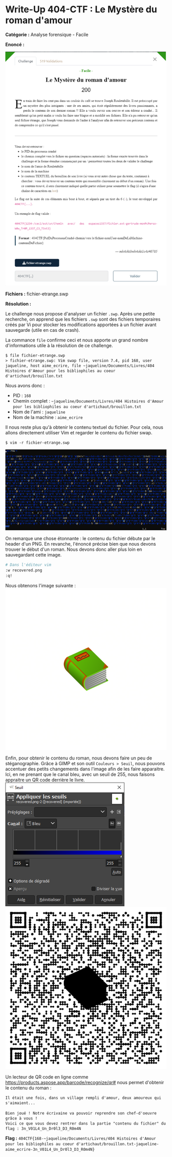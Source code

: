 # Write-Up 404-CTF : Le Mystère du roman d'amour

__Catégorie :__ Analyse forensique - Facile

**Enoncé :**

![Enoncé du challenge](images/enonce.png)

**Fichiers :** fichier-etrange.swp

**Résolution :**

Le challenge nous propose d'analyser un fichier `.swp`. Après une petite recherche, on apprend que les fichiers `.swp` sont des fichiers temporaires créés par Vi pour stocker les modifications apportées à un fichier avant sauvegarde (utile en cas de crash).

La commance `file` confirme ceci et nous apporte un grand nombre d'informations utile à la résolution de ce challenge.

```
$ file fichier-etrange.swp
> fichier-etrange.swp: Vim swap file, version 7.4, pid 168, user jaqueline, host aime_ecrire, file ~jaqueline/Documents/Livres/404 Histoires d'Amour pour les bibliophiles au coeur d'artichaut/brouillon.txt
```

Nous avons donc :
- PID : `168`
- Chemin complet : `~jaqueline/Documents/Livres/404 Histoires d'Amour pour les bibliophiles au coeur d'artichaut/brouillon.txt`
- Nom de l'ami : `jaqueline`
- Nom de la machine : `aime_ecrire`

Il nous reste plus qu'à obtenir le contenu textuel du fichier. Pour cela, nous allons directement utiliser Vim et regarder le contenu du fichier swap.

```
$ vim -r fichier-etrange.swp
```
![Contenu du fichier dans Vim](images/vim.png)

On remarque une chose étonnante : le contenu du fichier débute par le header d'un PNG. En revanche, l'énoncé précise bien que nous devons trouver le début d'un roman. Nous devons donc aller plus loin en sauvegardant cette image.
```bash
# Dans l'éditeur vim
:w recovered.png
:q!
```

Nous obtenons l'image suivante :
![Image contenu dans le fichier](images/recovered.png)

Enfin, pour obtenir le contenu du roman, nous devons faire un peu de stéganographie. Grâce à GIMP et son outil `Couleurs > Seuil`, nous pouvons accentuer des petits changements dans l'image afin de les faire apparaitre.  
Ici, en ne prenant que le canal bleu, avec un seuil de 255, nous faisons appraitre un QR code derrière le livre.
![Outil seuil GIMP](images/gimp.png)
![QR code](images/qr_code.png)

Un lecteur de QR code en ligne comme https://products.aspose.app/barcode/recognize/qr# nous permet d'obtenir le contenu du roman :

```
Il était une fois, dans un village rempli d'amour, deux amoureux qui s'aimaient...

Bien joué ! Notre écrivaine va pouvoir reprendre son chef-d'oeuvre grâce à vous !
Voici ce que vous devez rentrer dans la partie "contenu du fichier" du flag : 3n_V01L4_Un_Dr0l3_D3_R0m4N
```

**Flag :** `404CTF{168-~jaqueline/Documents/Livres/404 Histoires d'Amour pour les bibliophiles au coeur d'artichaut/brouillon.txt-jaqueline-aime_ecrire-3n_V01L4_Un_Dr0l3_D3_R0m4N}`
